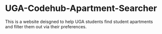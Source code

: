 # UGA-Codehub-Apartment-Searcher
This is a website deisgned to help UGA students find student apartments and filter them out via their preferences.

